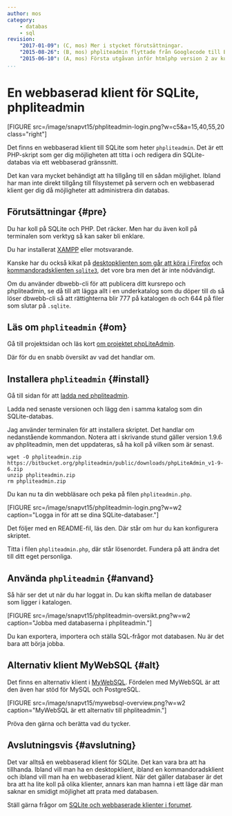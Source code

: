 ```yaml
---
author: mos
category:
    - databas
    - sql
revision:
    "2017-01-09": (C, mos) Mer i stycket förutsättningar.
    "2015-08-26": (B, mos) phpliteadmin flyttade från Googlecode till Bitbucket.
    "2015-06-10": (A, mos) Första utgåvan inför htmlphp version 2 av kursen.
...
```

En webbaserad klient för SQLite, phpliteadmin
==================================

[FIGURE src=/image/snapvt15/phpliteadmin-login.png?w=c5&a=15,40,55,20 class="right"]

Det finns en webbaserad klient till SQLite som heter `phpliteadmin`. Det är ett PHP-skript som ger dig möjligheten att titta i och redigera din SQLite-databas via ett webbaserad gränssnitt.

Det kan vara mycket behändigt att ha tillgång till en sådan möjlighet. Ibland har man inte direkt tillgång till filsystemet på servern och en webbaserad klient ger dig då möjligheter att administrera din databas. 

<!--more-->




Förutsättningar {#pre}
--------------------------------------

Du har koll på SQLite och PHP. Det räcker. Men har du även koll på terminalen som verktyg så kan saker bli enklare.

Du har installerat [XAMPP](labbmiljo/webbserver) eller motsvarande.

Kanske har du också kikat på [desktopklienten som går att köra i Firefox](kunskap/kom-igang-med-databasen-sqlite#sqliteman) och [kommandoradsklienten `sqlite3`](kunskap/en-kommandoradsklient-for-sqlite), det vore bra men det är inte nödvändigt.

Om du använder dbwebb-cli för att publicera ditt kursrepo och phpliteadmin, se då till att lägga allt i en underkatalog som du döper till `db` så löser dbwebb-cli så att rättighterna blir 777 på katalogen `db` och 644 på filer som slutar på `.sqlite`.
 


Läs om `phpliteadmin` {#om}
--------------------------------------

Gå till projektsidan och läs kort [om projektet phpLiteAdmin](https://bitbucket.org/phpliteadmin/public/).

Där för du en snabb översikt av vad det handlar om.



Installera `phpliteadmin` {#install}
--------------------------------------

Gå till sidan för att [ladda ned phpliteadmin](https://bitbucket.org/phpliteadmin/public/downloads).

Ladda ned senaste versionen och lägg den i samma katalog som din SQLite-databas.

Jag använder terminalen för att installera skriptet. Det handlar om nedanstående kommandon. Notera att i skrivande stund gäller version 1.9.6 av phpliteadmin, men det uppdateras, så ha koll på vilken som är senast.

```text
wget -O phpliteadmin.zip https://bitbucket.org/phpliteadmin/public/downloads/phpLiteAdmin_v1-9-6.zip
unzip phpliteadmin.zip
rm phpliteadmin.zip
```

Du kan nu ta din webbläsare och peka på filen `phpliteadmin.php`.

[FIGURE src=/image/snapvt15/phpliteadmin-login.png?w=w2 caption="Logga in för att se dina SQLite-databaser."]

Det följer med en README-fil, läs den. Där står om hur du kan konfigurera skriptet.

Titta i filen `phpliteadmin.php`, där står lösenordet. Fundera på att ändra det till ditt eget personliga.




Använda `phpliteadmin` {#anvand}
--------------------------------------

Så här ser det ut när du har loggat in. Du kan skifta mellan de databaser som ligger i katalogen.

[FIGURE src=/image/snapvt15/phpliteadmin-oversikt.png?w=w2 caption="Jobba med databaserna i phpliteadmin."]

Du kan exportera, importera och ställa SQL-frågor mot databasen. Nu är det bara att börja jobba.



Alternativ klient MyWebSQL {#alt}
--------------------------------------

Det finns en alternativ klient i [MyWebSQL](http://mywebsql.net/). Fördelen med MyWebSQL är att den även har stöd för MySQL och PostgreSQL.

[FIGURE src=/image/snapvt15/mywebsql-overview.png?w=w2 caption="MyWebSQL är ett alternativ till phpliteadmin."]

Pröva den gärna och berätta vad du tycker.



Avslutningsvis {#avslutning}
--------------------------------------

Det var alltså en webbaserad klient för SQLite. Det kan vara bra att ha tillhanda. Ibland vill man ha en desktopklient, ibland en kommandoradsklient och ibland vill man ha en webbaserad klient. När det gäller databaser är det bra att ha lite koll på olika klienter, annars kan man hamna i ett läge där man saknar en smidigt möjlighet att prata med databasen.

Ställ gärna frågor om [SQLite och webbaserade klienter i forumet](t/4313).
